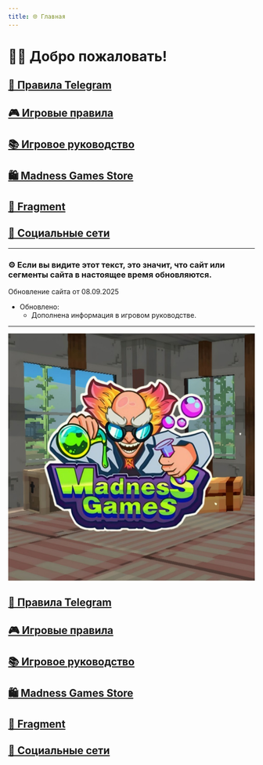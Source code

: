 ```yaml
---
title: 🌐 Главная
---
```

<link rel="stylesheet" href="css/style.css">

# 👋🏻 Добро пожаловать!

## [📜 Правила Telegram](./TGRules.md)
## [🎮 Игровые правила](./GameRules.md)
## [📚 Игровое руководство](./GameGuide.md)

## [🛍️ Madness Games Store](./MGSMain.md)
## [💎 Fragment](./Fragment.md)

## [🔗 Социальные сети](./links.md)

- - - - -

### ⚙️ Если вы видите этот текст, это значит, что сайт или сегменты сайта в настоящее время обновляются.

Обновление сайта от 08.09.2025

 - Обновлено:
   - Дополнена информация в игровом руководстве.

- - - - -

![MGSlogo](https://github.com/GamzeeChert/gamzeechert.github.io/blob/main/_madnessgamesstore%2F_pictures%2FMGSlogo.jpg?raw=true)

## <a href="./TGRules.md" class="button-link">📜 Правила Telegram</a>
## <a href="./GameRules.md" class="button-link">🎮 Игровые правила</a>
## <a href="./GameGuide.md" class="button-link">📚 Игровое руководство</a>
## <a href="./MGSMain.md" class="button-link">🛍️ Madness Games Store</a>
## <a href="./Fragment.md" class="button-link">💎 Fragment</a>
## <a href="./links.md" class="button-link">🔗 Социальные сети</a>
